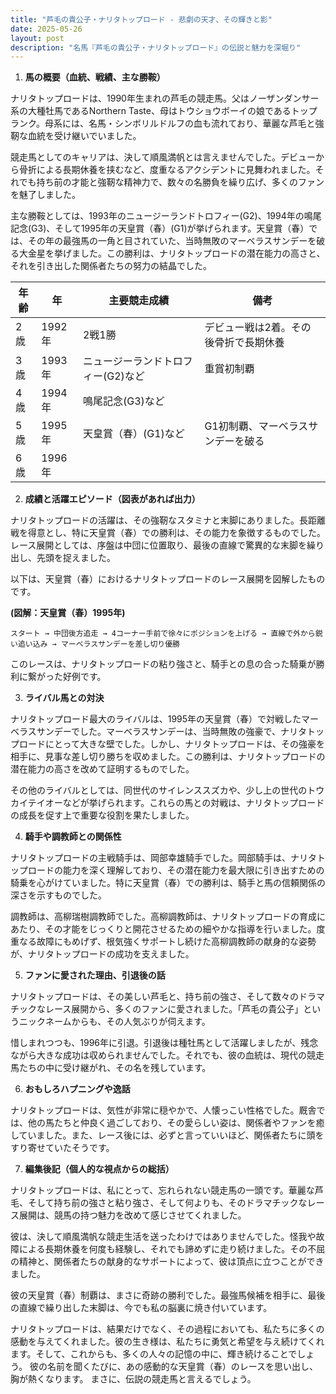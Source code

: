 ```yaml
---
title: "芦毛の貴公子・ナリタトップロード - 悲劇の天才、その輝きと影"
date: 2025-05-26
layout: post
description: "名馬『芦毛の貴公子・ナリタトップロード』の伝説と魅力を深堀り"
---
```


1. **馬の概要（血統、戦績、主な勝鞍）**

ナリタトップロードは、1990年生まれの芦毛の競走馬。父はノーザンダンサー系の大種牡馬であるNorthern Taste、母はトウショウボーイの娘であるトップランク。母系には、名馬・シンボリルドルフの血も流れており、華麗な芦毛と強靭な血統を受け継いでいました。

競走馬としてのキャリアは、決して順風満帆とは言えませんでした。デビューから骨折による長期休養を挟むなど、度重なるアクシデントに見舞われました。それでも持ち前の才能と強靭な精神力で、数々の名勝負を繰り広げ、多くのファンを魅了しました。

主な勝鞍としては、1993年のニュージーランドトロフィー(G2)、1994年の鳴尾記念(G3)、そして1995年の天皇賞（春）(G1)が挙げられます。天皇賞（春）では、その年の最強馬の一角と目されていた、当時無敗のマーベラスサンデーを破る大金星を挙げました。この勝利は、ナリタトップロードの潜在能力の高さと、それを引き出した関係者たちの努力の結晶でした。

| 年齢 | 年 | 主要競走成績 | 備考 |
|---|---|---|---|
| 2歳 | 1992年 | 2戦1勝 | デビュー戦は2着。その後骨折で長期休養 |
| 3歳 | 1993年 | ニュージーランドトロフィー(G2)など | 重賞初制覇 |
| 4歳 | 1994年 | 鳴尾記念(G3)など |  |
| 5歳 | 1995年 | 天皇賞（春）(G1)など | G1初制覇、マーベラスサンデーを破る |
| 6歳 | 1996年 |  |  |


2. **成績と活躍エピソード（図表があれば出力）**

ナリタトップロードの活躍は、その強靭なスタミナと末脚にありました。長距離戦を得意とし、特に天皇賞（春）での勝利は、その能力を象徴するものでした。レース展開としては、序盤は中団に位置取り、最後の直線で驚異的な末脚を繰り出し、先頭を捉えました。

以下は、天皇賞（春）におけるナリタトップロードのレース展開を図解したものです。

**(図解：天皇賞（春）1995年)**

```
スタート → 中団後方追走 → 4コーナー手前で徐々にポジションを上げる → 直線で外から鋭い追い込み → マーベラスサンデーを差し切り優勝
```

このレースは、ナリタトップロードの粘り強さと、騎手との息の合った騎乗が勝利に繋がった好例です。


3. **ライバル馬との対決**

ナリタトップロード最大のライバルは、1995年の天皇賞（春）で対戦したマーベラスサンデーでした。マーベラスサンデーは、当時無敗の強豪で、ナリタトップロードにとって大きな壁でした。しかし、ナリタトップロードは、その強豪を相手に、見事な差し切り勝ちを収めました。この勝利は、ナリタトップロードの潜在能力の高さを改めて証明するものでした。

その他のライバルとしては、同世代のサイレンススズカや、少し上の世代のトウカイテイオーなどが挙げられます。これらの馬との対戦は、ナリタトップロードの成長を促す上で重要な役割を果たしました。


4. **騎手や調教師との関係性**

ナリタトップロードの主戦騎手は、岡部幸雄騎手でした。岡部騎手は、ナリタトップロードの能力を深く理解しており、その潜在能力を最大限に引き出すための騎乗を心がけていました。特に天皇賞（春）での勝利は、騎手と馬の信頼関係の深さを示すものでした。

調教師は、高柳瑞樹調教師でした。高柳調教師は、ナリタトップロードの育成にあたり、その才能をじっくりと開花させるための細やかな指導を行いました。度重なる故障にもめげず、根気強くサポートし続けた高柳調教師の献身的な姿勢が、ナリタトップロードの成功を支えました。


5. **ファンに愛された理由、引退後の話**

ナリタトップロードは、その美しい芦毛と、持ち前の強さ、そして数々のドラマチックなレース展開から、多くのファンに愛されました。「芦毛の貴公子」というニックネームからも、その人気ぶりが伺えます。

惜しまれつつも、1996年に引退。引退後は種牡馬として活躍しましたが、残念ながら大きな成功は収められませんでした。それでも、彼の血統は、現代の競走馬たちの中に受け継がれ、その名を残しています。


6. **おもしろハプニングや逸話**

ナリタトップロードは、気性が非常に穏やかで、人懐っこい性格でした。厩舎では、他の馬たちと仲良く過ごしており、その愛らしい姿は、関係者やファンを癒していました。また、レース後には、必ずと言っていいほど、関係者たちに頭をすり寄せていたそうです。


7. **編集後記（個人的な視点からの総括）**

ナリタトップロードは、私にとって、忘れられない競走馬の一頭です。華麗な芦毛、そして持ち前の強さと粘り強さ、そして何よりも、そのドラマチックなレース展開は、競馬の持つ魅力を改めて感じさせてくれました。

彼は、決して順風満帆な競走生活を送ったわけではありませんでした。怪我や故障による長期休養を何度も経験し、それでも諦めずに走り続けました。その不屈の精神と、関係者たちの献身的なサポートによって、彼は頂点に立つことができました。

彼の天皇賞（春）制覇は、まさに奇跡の勝利でした。最強馬候補を相手に、最後の直線で繰り出した末脚は、今でも私の脳裏に焼き付いています。

ナリタトップロードは、結果だけでなく、その過程においても、私たちに多くの感動を与えてくれました。彼の生き様は、私たちに勇気と希望を与え続けてくれます。そして、これからも、多くの人々の記憶の中に、輝き続けることでしょう。  彼の名前を聞くたびに、あの感動的な天皇賞（春）のレースを思い出し、胸が熱くなります。  まさに、伝説の競走馬と言えるでしょう。
